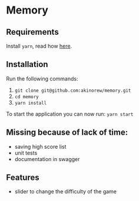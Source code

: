 # Memory

## Requirements

Install `yarn`, read how [here](https://yarnpkg.com/en/docs/install).

## Installation

Run the following commands:

1. `git clone git@github.com:akinorew/memory.git`
2. `cd memory`
3. `yarn install`

To start the application you can now run: `yarn start`

## Missing because of lack of time:
- saving high score list
- unit tests
- documentation in swagger

## Features
- slider to change the difficulty of the game
